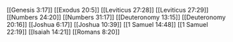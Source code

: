 [[Genesis 3:17]]
[[Exodus 20:5]]
[[Leviticus 27:28]]
[[Leviticus 27:29]]
[[Numbers 24:20]]
[[Numbers 31:17]]
[[Deuteronomy 13:15]]
[[Deuteronomy 20:16]]
[[Joshua 6:17]]
[[Joshua 10:39]]
[[1 Samuel 14:48]]
[[1 Samuel 22:19]]
[[Isaiah 14:21]]
[[Romans 8:20]]
